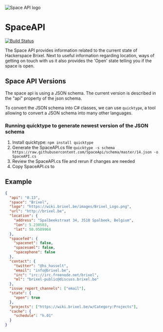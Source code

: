 ![Space API logo](http://spaceapi.net/c/images/spaceapi-logo.png)

# SpaceAPI

[![Build Status](https://travis-ci.org/Brixel/SpaceAPI.svg?branch=develop)](https://travis-ci.org/Brixel/SpaceAPI)

The Space API provides information related to the current state of Hackerspace Brixel. Next to useful information regarding location, ways of getting on touch with us it also provides the 'Open' state telling you if the space is open.

## Space API Versions

The space api is using a JSON schema.
The current version is described in the "api" property of the json schema.

To convert the JSON schema into C# classes, we can use `quicktype`, a tool allowing to convert a JSON schema into many other languages.

### Running quicktype to generate newest version of the JSON schema

1. Install quicktype: `npm install quicktype`
2. Generate the SpaceAPI.cs file `quicktype -s schema https://raw.githubusercontent.com/SpaceApi/schema/master/14.json -o SpaceAPI.cs`
3. Review the SpaceAPI.cs file and rerun if changes are needed
4. Copy SpaceAPI.cs to

## Example

```json
{
  "api": "0.13",
  "space": "Brixel",
  "logo": "https://wiki.brixel.be/images/Brixel_Logo.png",
  "url": "http://brixel.be",
  "location": {
    "address": "Spalbeekstraat 34, 3510 Spalbeek, Belgium",
    "lon": 5.230583,
    "lat": 50.9509964
  },
  "spacefed": {
    "spacenet": false,
    "spacesaml": false,
    "spacephone": false
  },
  "contact": {
    "twitter": "@hs_hasselt",
    "email": "info@brixel.be",
    "irc": "irc://irc.freenode.net/brixel",
    "ml": "brixel-public@discuss.brixel.be"
  },
  "issue_report_channels": ["email"],
  "state": {
    "open": true
  },
  "projects": ["https://wiki.brixel.be/w/Category:Projects"],
  "cache": {
    "schedule": "h.01"
  }
}
```
